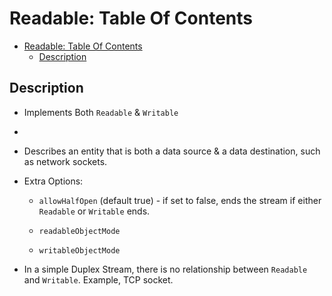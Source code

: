 # Readable: Table Of Contents

- [Readable: Table Of Contents](#readable-table-of-contents)
  - [Description](#description)

## Description

- Implements Both `Readable` & `Writable`
-
- Describes an entity that is both a data source & a data destination, such as
  network sockets.

- Extra Options:
  - `allowHalfOpen` (default true) - if set to false, ends the stream if either
    `Readable` or `Writable` ends.

  - `readableObjectMode`
  - `writableObjectMode`

- In a simple Duplex Stream, there is no relationship between `Readable` and
  `Writable`. Example, TCP socket.
